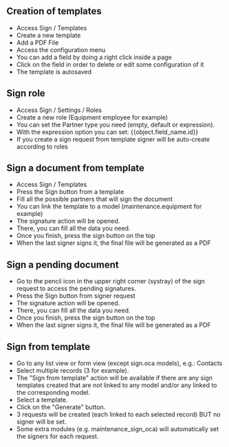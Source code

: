 ## Creation of templates

- Access Sign / Templates
- Create a new template
- Add a PDF File
- Access the configuration menu
- You can add a field by doing a right click inside a page
- Click on the field in order to delete or edit some configuration of it
- The template is autosaved

## Sign role

- Access Sign / Settings / Roles
- Create a new role (Equipment employee for example)
- You can set the Partner type you need (empty, default or expression).
- With the expression option you can set: {{object.field_name.id}}
- If you create a sign request from template signer will be auto-create
  according to roles

## Sign a document from template

- Access Sign / Templates
- Press the Sign button from a template
- Fill all the possible partners that will sign the document
- You can link the template to a model (maintenance.equipment for
  example)
- The signature action will be opened.
- There, you can fill all the data you need.
- Once you finish, press the sign button on the top
- When the last signer signs it, the final file will be generated as a
  PDF

## Sign a pending document

- Go to the pencil icon in the upper right corner (systray) of the sign
  request to access the pending signatures.
- Press the Sign button from signer request
- The signature action will be opened.
- There, you can fill all the data you need.
- Once you finish, press the sign button on the top
- When the last signer signs it, the final file will be generated as a
  PDF

## Sign from template

- Go to any list view or form view (except sign.oca models), e.g.:
  Contacts
- Select multiple records (3 for example).
- The "Sign from template" action will be available if there are any
  sign templates created that are not linked to any model and/or any
  linked to the corresponding model.
- Select a template.
- Click on the "Generate" button.
- 3 requests will be created (each linked to each selected record) BUT
  no signer will be set.
- Some extra modules (e.g. maintenance_sign_oca) will automatically set
  the signers for each request.
